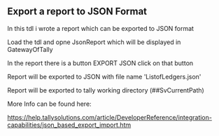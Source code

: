 ## Export a report to JSON Format ##

In this tdl i wrote a report which can be exported to JSON format

Load the tdl and opne JsonReport which will be displayed in GatewayOfTally

In the report there is a button EXPORT JSON click on that button

Report will be exported to JSON with file name 'ListofLedgers.json'

Report will be exported to tally working directory (##SvCurrentPath)

More Info can be found here:

  https://help.tallysolutions.com/article/DeveloperReference/integration-capabilities/json_based_export_import.htm
